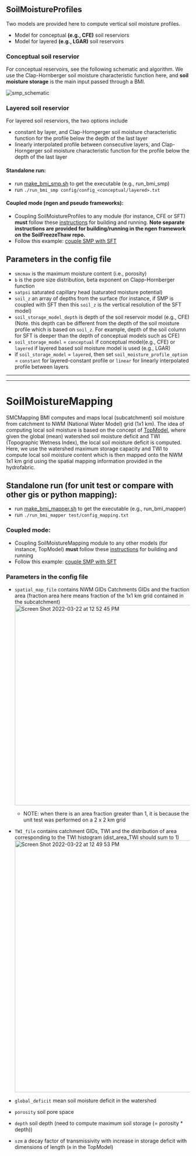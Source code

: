 ## SoilMoistureProfiles
 Two models are provided here to compute vertical soil moisture profiles.
 * Model for conceptual **(e.g., CFE)** soil reserviors 
 * Model for layered **(e.g., LGAR)** soil reservoirs
 
 ### Conceptual soil reservior
 For conceptual reservoirs, see the following schematic and algorithm. We use the Clap-Hornberger soil moisture characteristic function here, and  **soil moisture storage** is the main input passed through a BMI.
   
  ![smp_schematic](https://user-images.githubusercontent.com/15165757/164322224-479477d7-2275-4ce3-a00b-9270cc0d3201.png)
  
  ### Layered soil reservior
 For layered soil reserviors, the two options include 
  * constant by layer, and Clap-Horngerger soil moisture characteristic function for the profile below the depth of the last layer
  * linearly interpolated profile between consecutive layers, and Clap-Horngerger soil moisture characteristic function for the profile below the depth of the last layer
 
 #### Standalone run:
  * run [make_bmi_smp.sh](https://github.com/NOAA-OWP/SoilMoistureProfiles/blob/main/make_bmi_smp.sh) to get the executable (e.g., run_bmi_smp)
  * run `./run_bmi_smp config/config_<conceptual/layered>.txt`

 #### Coupled mode (ngen and pseudo frameworks):
  * Coupling SoilMoistureProfiles to any module (for instance, CFE or SFT) **must** follow these [instructions](https://github.com/NOAA-OWP/SoilFreezeThaw) for building and running. **Note separate instructions are provided for building/running in the ngen framework on the  SoilFreezeThaw repo.**
  * Follow this example: [couple SMP with SFT](https://github.com/NOAA-OWP/SoilFreezeThaw/blob/master/src/main_cfe_aorc_pet_ftm.cxx)

 
 

## Parameters in the config file
* `smcmax` is the maximum moisture content (i.e., porosity)
* `b` is the pore size distribution, beta exponent on Clapp-Hornberger function
* `satpsi` saturated capillary head (saturated moisture potential)
* `soil_z` an array of depths from the surface (for instance, if SMP is coupled with SFT then this `soil_z` is the vertical resolution of the SFT model)
* `soil_storage_model_depth` is depth of the soil reservoir model (e.g., CFE) (Note. this depth can be different from the depth of the soil moisture profile which is based on `soil_z`. For example, depth of the soil column for SFT is deeper than the depth of conceptual models such as CFE)
* `soil_storage_model` = `conceptual` if conceptual model(e.g., CFE) or `layered` if layered based soil moisture model is used (e.g., LGAR)
* if `soil_storage_model` = `layered`, then set `soil_moisture_profile_option` = `constant` for layered-constant profile or `linear`  for linearly interpolated profile between layers

_________________________________________________________________
_________________________________________________________________

# SoilMoistureMapping
SMCMapping BMI computes and maps local (subcatchment) soil moisture from catchment to NWM (National Water Model) grid (1x1 km). The idea of computing local soil moisture is based on the concept of [TopModel](https://github.com/NOAA-OWP/topmodel), where given the global (mean) watershed soil moisture deficit and TWI (Topographic Wetness Index), the local soil moisture deficit is computed. Here, we use the watershed maximum storage capacity and TWI to compute local soil moisture content which is then mapped onto the NWM 1x1 km grid using the spatial mapping information provided in the hydrofabric.

  
## Standalone run (for unit test or compare with other gis or python mapping):
 * run [make_bmi_mapper.sh](https://github.com/NOAA-OWP/SoilMoistureProfiles/blob/main/make_bmi_mapper.sh) to get the executable (e.g., run_bmi_mapper)
 * run `./run_bmi_mapper test/config_mapping.txt`

### Coupled mode:
 * Coupling SoilMoistureMapping module to any other models (for instance, TopModel) **must** follow these [instructions](https://github.com/NOAA-OWP/SoilFreezeThaw) for building and running
 * Follow this example: [couple SMP with SFT](https://github.com/NOAA-OWP/SoilFreezeThaw/blob/master/src/main_cfe_aorc_pet_ftm.cxx)

### Parameters in the config file
* `spatial_map_file` contains NWM GIDs Catchments GIDs and the fraction area (fraction area here means fraction of the 1x1 km grid contained in the subcatchment)  
    <img width="548" alt="Screen Shot 2022-03-22 at 12 52 45 PM" src="https://user-images.githubusercontent.com/15165757/159533177-6d55f665-e77b-439e-b957-5de2db054cab.png">
    
   * NOTE: when there is an area fraction greater than 1, it is because the unit test was performed on a 2 x 2 km grid

* `TWI_file` contains catchment GIDs, TWI and the distribution of area corresponding to the TWI histogram (dist_area_TWI should sum to 1) 
    <img width="689" alt="Screen Shot 2022-03-22 at 12 49 53 PM" src="https://user-images.githubusercontent.com/15165757/159532540-75a07561-ca88-4687-8187-8be146dfd55a.png">

* `global_deficit` mean soil moisture deficit in the watershed
* `porosity` soil pore space
* `depth` soil depth (need to compute maximum soil storage (= porosity * depth))
* `szm` a decay factor of transmissivity with increase in storage deficit with dimensions of length (`m` in the TopModel)
